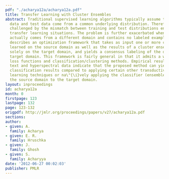 ```yaml
---
pdf: "./acharya12a/acharya12a.pdf"
title: Transfer Learning with Cluster Ensembles
abstract: Traditional supervised learning algorithms typically assume that the training
  data and test data come from a common underlying distribution. Therefore, they are
  challenged by the mismatch between training and test distributions encountered in
  transfer learning situations. The problem is further exacerbated when the test data
  actually comes from a different domain and contains no labeled example. This paper
  describes an optimization framework that takes as input one or more classifiers
  learned on the source domain as well as the results of a cluster ensemble operating
  solely on the target domain, and yields a consensus labeling of the data in the
  target domain. This framework is fairly general in that it admits a wide range of
  loss functions and classification/clustering methods. Empirical results on both
  text and hyperspectral data indicate that the proposed method can yield superior
  classification results compared to applying certain other transductive and transfer
  learning techniques or na\"{\i}vely applying the classifier (ensemble) learnt on
  the source domain to the target domain.
layout: inproceedings
id: acharya12a
month: 0
firstpage: 123
lastpage: 132
page: 123-132
origpdf: http://jmlr.org/proceedings/papers/v27/acharya12a.pdf
sections: 
author:
- given: A.
  family: Acharya
- given: E. R.
  family: Hruschka
- given: J.
  family: Ghosh
- given: S.
  family: Acharyya
date: '2012-06-27 00:02:03'
publisher: PMLR
---
```

